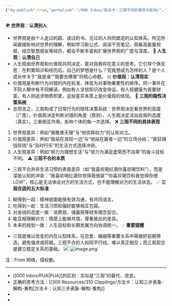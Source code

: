 ```yaml
---
{"dg-publish":true,"permalink":"/000 Inbox/观点卡：三观不同的表现与影响/","created":"2025-09-27T17:49:19.399+08:00","updated":"2025-09-27T18:09:46.120+08:00"}
---
```


🌍 **世界观：认清别人**
- 世界观是由个人走过的路、读过的书、见过的人共同塑造的认知体系。所见所闻直接影响对世界的理解，例如学习新公式、阅读干货笔记、观看高能量视频、结交智慧朋友等经历，都会不断丰富和扩展世界观的广度与深度。
🤔 **人生观：认清自己**
- 人生观由世界观和价值观共同决定，是对自我存在意义的思考。它引导个体反思：在积累知识和经历后，自己的梦想是什么？究竟想成为怎样的人？是个人成长中关于“我是谁”“我要去哪里”的核心命题。
⚖️ **价值观：认清现实**
- 价值观是判断行为对错的内在标准，体现为对事物重要性的排序。同一事件在不同人眼中有不同解读，例如有人坚信知识改变命运，有人视健康为首要财富，有人则追求物质积累，这些差异本质上是价值观的体现。
🔄 **三观的隐性决策系统**
- 总而言之，三观构成了日常行为的隐性决策系统：世界观决定看世界的高度（广度），价值观决定判断对错的角度（原则），人生观决定活出自我的态度（真实）。三者相互作用，影响个体的每一次选择。
❌ **三观不同的具体表现**
1. 世界观差异：例如“我敬畏天理”与“他崇拜权力”的认知对立。
2. 价值观差异：例如“我站在良知一边”与“他站在赢者一边”的立场分歧；“疯狂搞钱存钱”与“及时行乐”的生活方式选择冲突。
3. 人生观差异：例如“努力为理想生活”与“努力为满足虚荣而不自卑”的奋斗目标不同。
⚠️ **三观不合的本质**
- 三观不合并非生活习惯的表面差异（如“我喜欢喝红酒你喜欢喝饮料”），而是深层认知的冲突：“我喜欢喝红酒你觉得我很装”“你喜欢喝饮料我觉得你很LOW”，核心是无法体会对方的生活方式，也不能理解对方的生活状态。
✅ **三观合适的五大标准**
1. 聊得到一起：精神层面能够有效沟通，有共同语言。
2. 吃得到一起：生活习惯和偏好能够相互包容。
3. 对金钱的态度一致：消费观、储蓄观等财务理念契合。
4. 能互相理解对方：情感上能够共情，尊重彼此的差异。
5. 未来的规划一致：人生目标和长期发展方向协调统一。
💡 **重要提醒**
- 三观是难以改变的内在认知体系，在恋爱、婚姻等重要关系中需做好前期筛选，避免强求或将就。三观不合的人如同平行线，难以真正相交；而三观契合是建立稳定关系的基础。
![](https://vegoo.oss-cn-shenzhen.aliyuncs.com/img/20250927175326562.png)
![image.png](https://vegoo.oss-cn-shenzhen.aliyuncs.com/img/20250927175420740.png)

注：From 网络，侵权删。

---
- [[000 Inbox/PUA\|PUA]]的区别：实际是“三观”的替代，改变。
- 正确的思考方法：[[300 Resources/310 Clipplings/方法卡：认知三步表象-解构-重构\|方法卡：认知三步表象-解构-重构]]
- 
- 